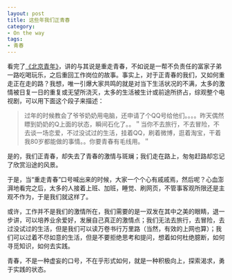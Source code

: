 ```yaml
---
layout: post
title: 这些年我们正青春
category: 
- On the way
tags:
- 青春
---
```

看完了[《北京青年》](http://movie.douban.com/subject/6989755/)，讲的与其说是重走青春，不如说是一帮不负责任的富家子弟一路吃喝玩乐，之后重回工作岗位的故事。事实上，对于正青春的我们，又如何重走正在走的路？我想，唯一引爆大家共鸣的就是对当下生活状况的不满，太多的激情被日复一日的重复或无望所浇灭，太多的生活被生计或前途所挤占，综观整个电视剧，可以用下面这个段子来描述：

> 过年的时候教会了爷爷奶奶用电脑，还申请了个QQ号给他们。。。。昨天偶然瞟到奶奶的Q上面的状态，瞬间石化了。。＂当你不去旅行，不去冒险，不去谈一场恋爱，不过没试过的生活，挂着QQ，刷着微博，逛着淘宝，干着我80岁都能做的事情。。你要青春有毛线用。＂

是的，我们正青春，却失去了青春的激情与斑斓；我们走在路上，匆匆赶路却忘记了欣赏沿途的风景。

于是，当“重走青春”口号喊出来的时候，大家一个个心有戚戚焉，然后呢？心血澎湃地看完之后，太多的人接着上班、加班，睡觉、刷网页，不管事客观所限还是主观不作为，于是我们就这样了。

或许，工作并不是我们的激情所在，我们需要的是一双发在其中之美的眼睛，退一步讲，可以培养业余爱好，发展自己真正的激情点；我们无法去旅行，去冒险，去过没试过的生活，但是我们可以读万卷书行万里路（当然，有效的上网也算）；我们可以过着不尽如意的生活，但是不要拒绝思考和提问，想着如何杜绝臆断，如何寻觅知识，如何去实践。

青春，不是一种虚妄的口号，不在乎形式如何，就是一种积极向上，探索渴求，勇于实践的状态。

